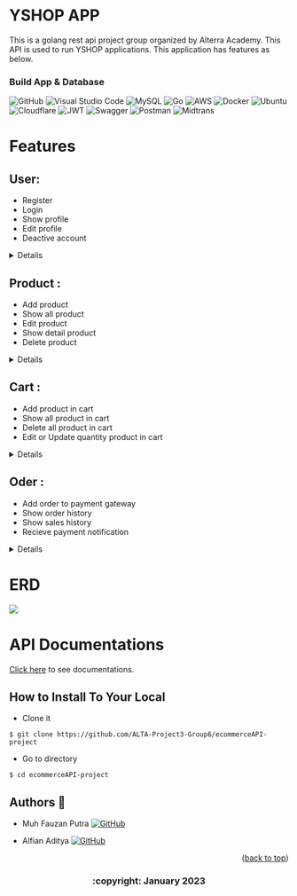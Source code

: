# YSHOP APP

This is a golang rest api project group organized by Alterra Academy. This API is used to run YSHOP applications. This application has features as below.



### Build App & Database

![GitHub](https://img.shields.io/badge/github-%23121011.svg?style=for-the-badge&logo=github&logoColor=white)
![Visual Studio Code](https://img.shields.io/badge/Visual%20Studio%20Code-0078d7.svg?style=for-the-badge&logo=visual-studio-code&logoColor=white)
![MySQL](https://img.shields.io/badge/mysql-%2300f.svg?style=for-the-badge&logo=mysql&logoColor=white)
![Go](https://img.shields.io/badge/go-%2300ADD8.svg?style=for-the-badge&logo=go&logoColor=white)
![AWS](https://img.shields.io/badge/AWS-%23FF9900.svg?style=for-the-badge&logo=amazon-aws&logoColor=white)
![Docker](https://img.shields.io/badge/docker-%230db7ed.svg?style=for-the-badge&logo=docker&logoColor=white)
![Ubuntu](https://img.shields.io/badge/Ubuntu-E95420?style=for-the-badge&logo=ubuntu&logoColor=white)
![Cloudflare](https://img.shields.io/badge/Cloudflare-F38020?style=for-the-badge&logo=Cloudflare&logoColor=white)
![JWT](https://img.shields.io/badge/JWT-black?style=for-the-badge&logo=JSON%20web%20tokens)
![Swagger](https://img.shields.io/badge/-Swagger-%23Clojure?style=for-the-badge&logo=swagger&logoColor=white)
![Postman](https://img.shields.io/badge/Postman-FF6C37?style=for-the-badge&logo=postman&logoColor=white)
![Midtrans](https://img.shields.io/badge/Midtrans-FF6C37?style=for-the-badge&logo=midtrans&logoColor=white)

# Features
## User:
- Register
- Login
- Show profile
- Edit profile
- Deactive account

<div>

<details>

| Feature User | Endpoint | Param | JWT Token | Function |
| --- | --- | --- | --- | --- |
| POST | /register | - | NO | This is how users register their account. |
| POST | /login  | - | NO | This is how users log in.  |
| GET | /users | - | YES | Users obtain their account information in this form. |
| PUT | /users | - | YES | This is how users Update their profile. |
| DELETE | /users | - | YES | This is how users Delete their profile. |

</details>

<div>

## Product :
- Add product
- Show all product
- Edit product
- Show detail product
- Delete product

<div>

<details>

| Feature Product | Endpoint | Param | JWT Token | Function |
| --- | --- | --- | --- | --- |
| POST | /products | - | YES | This is how users add product in their account. |
| GET | /products  | - | NO | This is how all products show in homepage.  |
| PUT | /products | ID PRODUCT | YES | Users edit their product information in this form. |
| GET | /products | ID PRODUCT | NO | This is how users show detail product. |
| DELETE | /products | ID PRODUCT | YES | This is how users Delete their product. |

</details>

</div>

## Cart :
- Add product in cart
- Show all product in cart
- Delete all product in cart
- Edit or Update quantity product in cart

<div>

<details>

| Feature Cart | Endpoint | Param | JWT Token | Function |
| --- | --- | --- | --- | --- |
| POST | /carts | - | YES | This is how users add product in their cart. |
| GET | /carts  | - | YES | This is how show all product in cart.  |
| DELETE | /carts | ID CART | YES | This is how users Delete their all products in cart. |
| PUT | /carts | ID CART | YES | Users edit their product quantity in cart. |

</details>

</div>


## Oder :
- Add order to payment gateway
- Show order history
- Show sales history
- Recieve payment notification

<div>

<details>

| Feature Cart | Endpoint | Param | JWT Token | Function |
| --- | --- | --- | --- | --- |
| POST | /orders | - | YES | This is how users add orders to transaction. |
| GET | /orders  | - | YES | This is how users show order history.  |
| DELETE | /sales | - | YES | This is how seller sales history. |
| POST | /paymentnotification | - | - | Handling payment notification from midtrans. |

</details>

</div>


# ERD
<img src="ERD.png">

# API Documentations

[Click here](https://app.swaggerhub.com/apis-docs/icxz1/E-commerceAPI/1.0.0#/) to see documentations.


## How to Install To Your Local

- Clone it

```
$ git clone https://github.com/ALTA-Project3-Group6/ecommerceAPI-project
```

- Go to directory

```
$ cd ecommerceAPI-project
```

## Authors 👑

-   Muh Fauzan Putra  [![GitHub](https://img.shields.io/badge/fauzan-putra-%23121011.svg?style=for-the-badge&logo=github&logoColor=white)](https://github.com/mfauzanptra)

-  Alfian Aditya [![GitHub](https://img.shields.io/badge/alfian-aditya-%23121011.svg?style=for-the-badge&logo=github&logoColor=white)](https://github.com/icxz1)

 <p align="right">(<a href="#top">back to top</a>)</p>
<h3>
<p align="center">:copyright: January 2023 </p>
</h3>
<!-- end -->
<!-- comment -->
